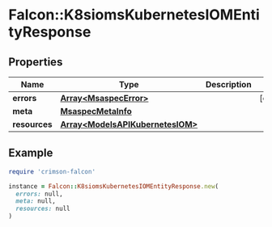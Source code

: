 # Falcon::K8siomsKubernetesIOMEntityResponse

## Properties

| Name | Type | Description | Notes |
| ---- | ---- | ----------- | ----- |
| **errors** | [**Array&lt;MsaspecError&gt;**](MsaspecError.md) |  | [optional] |
| **meta** | [**MsaspecMetaInfo**](MsaspecMetaInfo.md) |  |  |
| **resources** | [**Array&lt;ModelsAPIKubernetesIOM&gt;**](ModelsAPIKubernetesIOM.md) |  |  |

## Example

```ruby
require 'crimson-falcon'

instance = Falcon::K8siomsKubernetesIOMEntityResponse.new(
  errors: null,
  meta: null,
  resources: null
)
```

